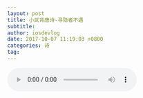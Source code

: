 ```yaml
---
layout: post
title: 小武背唐诗-寻隐者不遇
subtitle: 
author: iosdevlog
date: 2017-10-07 11:19:03 +0800
categories: 诗
tag: 
---
```


<audio controls="controls">
    <source src="https://firebasestorage.googleapis.com/v0/b/growth15-a8c59.appspot.com/o/2017%2F10%2F07%2F%E5%AF%BB%E9%9A%90%E8%80%85%E4%B8%8D%E9%81%87.mp3?alt=media&token=a0322c85-ddf3-46be-807f-c8e4a88f3b89" type="audio/mpeg" />
您的浏览器不支持播放音频
</audio>
